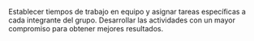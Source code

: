 Establecer tiempos de trabajo en equipo y asignar tareas específicas a cada integrante del grupo.
Desarrollar las actividades con un mayor compromiso para obtener mejores resultados.
